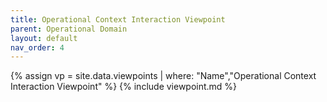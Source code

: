 ```yaml
---
title: Operational Context Interaction Viewpoint
parent: Operational Domain
layout: default
nav_order: 4
---
```

{% assign vp = site.data.viewpoints | where: "Name","Operational Context Interaction Viewpoint" %}
{% include viewpoint.md %}